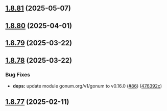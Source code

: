 ## [1.8.81](https://github.com/dds/aoc2019/compare/v1.8.80...v1.8.81) (2025-05-07)



## [1.8.80](https://github.com/dds/aoc2019/compare/v1.8.79...v1.8.80) (2025-04-01)



## [1.8.79](https://github.com/dds/aoc2019/compare/v1.8.78...v1.8.79) (2025-03-22)



## [1.8.78](https://github.com/dds/aoc2019/compare/v1.8.77...v1.8.78) (2025-03-22)


### Bug Fixes

* **deps:** update module gonum.org/v1/gonum to v0.16.0 ([#86](https://github.com/dds/aoc2019/issues/86)) ([476392c](https://github.com/dds/aoc2019/commit/476392cc3cd78e5f97f58ca50339a665112ab5e5))



## [1.8.77](https://github.com/dds/aoc2019/compare/v1.8.76...v1.8.77) (2025-02-11)



